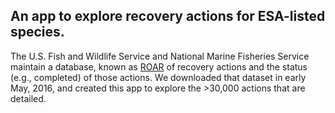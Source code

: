 ## An app to explore recovery actions for ESA-listed species.

The U.S. Fish and Wildlife Service and National Marine Fisheries Service maintain a database, known as [ROAR](https://ecos.fws.gov/roar/pub/ConfigureRecActionReport.do?path=ROAR%20Custom%20Queries.Public%20Actions%20AdHoc) of recovery actions and the status (e.g., completed) of those actions. We downloaded that dataset in early May, 2016, and created this app to explore the >30,000 actions that are detailed.

